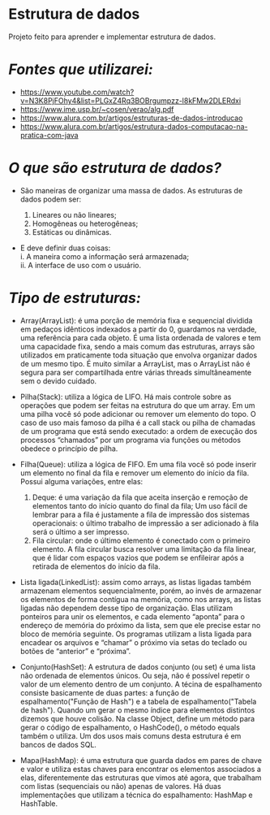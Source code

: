 # Estrutura de dados
Projeto feito para aprender e implementar estrutura de dados.

# *Fontes que utilizarei:*
- https://www.youtube.com/watch?v=N3K8PjFOhy4&list=PLGxZ4Rq3BOBrgumpzz-l8kFMw2DLERdxi
- https://www.ime.usp.br/~cosen/verao/alg.pdf
- https://www.alura.com.br/artigos/estruturas-de-dados-introducao
- https://www.alura.com.br/artigos/estrutura-dados-computacao-na-pratica-com-java

# *O que são estrutura de dados?*
- São maneiras de organizar uma massa de dados. As estruturas de dados podem ser:
  1. Lineares ou não lineares;
  2. Homogêneas ou heterogêneas;
  3. Estáticas ou dinâmicas.
 
- E deve definir duas coisas: 
  </br> i. A maneira como a informação será armazenada;
  </br>ii. A interface de uso com o usuário.
    
    
# *Tipo de estruturas:*
- Array(ArrayList): é uma porção de memória fixa e sequencial dividida em pedaços idênticos indexados a partir do 0, guardamos na verdade, uma referência para cada objeto. É uma lista ordenada de valores e tem uma capacidade fixa, sendo a mais comum das estruturas, arrays são utilizados em praticamente toda situação que envolva organizar dados de um mesmo tipo.
É muito similar a ArrayList, mas o ArrayList não é segura para ser compartilhada entre várias threads simultâneamente sem o devido cuidado.

- Pilha(Stack): utiliza a lógica de LIFO. Há mais controle sobre as operações que podem ser feitas na estrutura do que um array.  Em um uma pilha você só pode adicionar ou remover um elemento do topo. 
O caso de uso mais famoso da pilha é a call stack ou pilha de chamadas de um programa que está sendo executado: a ordem de execução dos processos “chamados” por um programa via funções ou métodos obedece o princípio de pilha.

- Filha(Queue): utiliza a lógica de FIFO. Em uma fila você só pode inserir um elemento no final da fila e remover um elemento do início da fila. Possui alguma variações, entre elas: 
  1. Deque: é uma variação da fila que aceita inserção e remoção de elementos tanto do início quanto do final da fila;
Um uso fácil de lembrar para a fila é justamente a fila de impressão dos sistemas operacionais: o último trabalho de impressão a ser adicionado à fila será o último a ser impresso.  
  2. Fila circular: onde o último elemento é conectado com o primeiro elemento. A fila circular busca resolver uma limitação da fila linear, que é lidar com espaços vazios que podem se enfileirar após a retirada de elementos do início da fila.
  
- Lista ligada(LinkedList): assim como arrays, as listas ligadas também armazenam elementos sequencialmente, porém, ao invés de armazenar os elementos de forma contígua na memória, como nos arrays, as listas ligadas não dependem desse tipo de organização. 
Elas utilizam ponteiros para unir os elementos, e cada elemento “aponta” para o endereço de memória do próximo da lista, sem que ele precise estar no bloco de memória seguinte.
Os programas utilizam a lista ligada para encadear os arquivos e “chamar” o próximo via setas do teclado ou botões de “anterior” e “próxima”.

- Conjunto(HashSet): A estrutura de dados conjunto (ou set) é uma lista não ordenada de elementos únicos. Ou seja, não é possível repetir o valor de um elemento dentro de um conjunto.
A técina de espalhamento consiste basicamente de duas partes: a função de espalhamento("Função de Hash") e a tabela de espalhamento("Tabela de hash"). Quando um gerar o mesmo índice para elementos distintos dizemos que houve colisão.
Na classe Object, define um método para gerar o código de espalhamento, o HashCode(), o método equals também o utiliza. Um dos usos mais comuns desta estrutura é em bancos de dados SQL.
- Mapa(HashMap):  é uma estrutura que guarda dados em pares de chave e valor e utiliza estas chaves para encontrar os elementos associados a elas, diferentemente das estruturas que vimos até agora, que trabalham com listas (sequenciais ou não) apenas de valores.
Há duas implementações que utilizam a técnica do espalhamento:  HashMap e HashTable.
